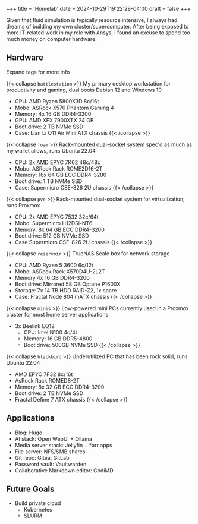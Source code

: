 +++
title = 'Homelab'
date = 2024-10-29T19:22:29-04:00
draft = false 
+++

Given that fluid simulation is typically resource intensive, I always had dreams of building my own cluster/supercomputer. After being exposed to more IT-related work in my role with Ansys, I found an excuse to spend too much money on computer hardware.

## Hardware
Expand tags for more info

{{< collapse `battlestation` >}}
My primary desktop workstation for productivity and gaming, dual boots Debian 12 and Windows 10
- CPU: AMD Ryzen 5800X3D 8c/16t
- Mobo: ASRock X570 Phantom Gaming 4
- Memory: 4x 16 GB DDR4-3200
- GPU: AMD XFX 7900XTX 24 GB
- Boot drive: 2 TB NVMe SSD
- Case: Lian Li O11 Air Mini ATX chassis
{{< /collapse >}}

{{< collapse `foam` >}}
Rack-mounted dual-socket system spec'd as much as my wallet allows, runs Ubuntu 22.04
- CPU: 2x AMD EPYC 7K62 48c/48c
- Mobo: ASRock Rack ROME2D16-2T 
- Memory: 16x 64 GB ECC DDR4-3200 
- Boot drive: 1 TB NVMe SSD
- Case: Supermicro CSE-826 2U chassis
{{< /collapse >}}

{{< collapse `pve` >}}
Rack-mounted dual-socket system for virtualization, runs Proxmox
- CPU: 2x AMD EPYC 7532 32c/64t
- Mobo: Supermicro H12DSi-NT6
- Memory: 8x 64 GB ECC DDR4-3200 
- Boot drive: 512 GB NVMe SSD
- Case Supermicro CSE-826 2U chassis
{{< /collapse >}}

{{< collapse `reservoir` >}}
TrueNAS Scale box for network storage
- CPU: AMD Ryzen 5 3600 6c/12t
- Mobo: ASRock Rack X570D4U-2L2T
- Memory 4x 16 GB DDR4-3200
- Boot drive: Mirrored 58 GB Optane P1600X 
- Storage: 7x 14 TB HDD RAID-Z2, 1x spare
- Case: Fractal Node 804 mATX chassis
{{< /collapse >}}

{{< collapse `minis` >}}
Low-powered mini PCs currently used in a Proxmox cluster for most home server applications
- 3x Beelink EQ12
    - CPU: Intel N100 4c/4t
    - Memory: 16 GB DDR5-4800
    - Boot drive: 500GB NVMe SSD
{{< /collapse >}}

{{< collapse `blackbird` >}}
Underutilized PC that has been rock solid, runs Ubuntu 22.04
- AMD EPYC 7F32 8c/16t
- AsRock Rack ROMED8-2T
- Memory: 8x 32 GB ECC DDR4-3200
- Boot drive: 2 TB NVMe SSD
- Fractal Define 7 ATX chassis
{{< /collapse >}}


## Applications

- Blog: Hugo
- AI stack: Open WebUI + Ollama
- Media server stack: Jellyfin + *arr apps
- File server: NFS/SMB shares
- Git repo: Gitea, GitLab
- Password vault: Vaultwarden
- Collaborative Markdown editor: CodiMD

## Future Goals

- Build private cloud
    - Kubernetes
    - SLURM
